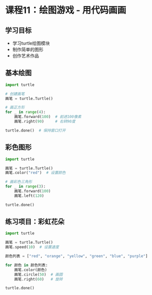 # 课程11：绘图游戏 - 用代码画画

## 学习目标
- 学习turtle绘图模块
- 制作简单的图形
- 创作艺术作品

## 基本绘图
```python
import turtle

# 创建画笔
画笔 = turtle.Turtle()

# 画正方形
for _ in range(4):
    画笔.forward(100)  # 前进100像素
    画笔.right(90)     # 右转90度

turtle.done()  # 保持窗口打开
```

## 彩色图形
```python
import turtle

画笔 = turtle.Turtle()
画笔.color("red")  # 设置颜色

# 画彩色三角形
for _ in range(3):
    画笔.forward(100)
    画笔.left(120)

turtle.done()
```

## 练习项目：彩虹花朵
```python
import turtle

画笔 = turtle.Turtle()
画笔.speed(10)  # 设置速度

颜色列表 = ["red", "orange", "yellow", "green", "blue", "purple"]

for 颜色 in 颜色列表:
    画笔.color(颜色)
    画笔.circle(50)  # 画圆
    画笔.right(60)   # 旋转

turtle.done()
```
